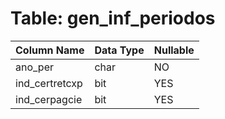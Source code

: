 # Table: gen_inf_periodos

| Column Name | Data Type | Nullable |
|-------------|-----------|----------|
| ano_per | char | NO |
| ind_certretcxp | bit | YES |
| ind_cerpagcie | bit | YES |
